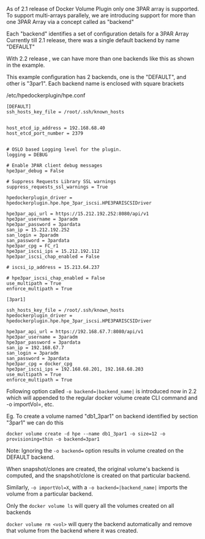 As of 2.1 release of Docker Volume Plugin only one 3PAR array is supported. To support multi-arrays parallely, we are introducing support for more than 
one 3PAR Array via a concept called as "backend"

Each "backend" identifies a set of configuration details for a 3PAR Array
Currently till 2.1 release, there was a single default backend by name "DEFAULT"

With 2.2 release , we can have more than one backends like this as shown in the example.

This example configuration has 2 backends, one is the "DEFAULT", and other is "3par1". Each backend name is enclosed with square brackets

/etc/hpedockerplugin/hpe.conf
```
[DEFAULT]
ssh_hosts_key_file = /root/.ssh/known_hosts


host_etcd_ip_address = 192.168.68.40
host_etcd_port_number = 2379


# OSLO based Logging level for the plugin.
logging = DEBUG

# Enable 3PAR client debug messages
hpe3par_debug = False

# Suppress Requests Library SSL warnings
suppress_requests_ssl_warnings = True

hpedockerplugin_driver = hpedockerplugin.hpe.hpe_3par_iscsi.HPE3PARISCSIDriver

hpe3par_api_url = https://15.212.192.252:8080/api/v1
hpe3par_username = 3paradm
hpe3par_password = 3pardata
san_ip = 15.212.192.252
san_login = 3paradm
san_password = 3pardata
hpe3par_cpg = FC_r1
hpe3par_iscsi_ips = 15.212.192.112
hpe3par_iscsi_chap_enabled = False

# iscsi_ip_address = 15.213.64.237

# hpe3par_iscsi_chap_enabled = False
use_multipath = True
enforce_multipath = True

[3par1]

ssh_hosts_key_file = /root/.ssh/known_hosts
hpedockerplugin_driver = hpedockerplugin.hpe.hpe_3par_iscsi.HPE3PARISCSIDriver

hpe3par_api_url = https://192.168.67.7:8080/api/v1
hpe3par_username = 3paradm
hpe3par_password = 3pardata
san_ip = 192.168.67.7
san_login = 3paradm
san_password = 3pardata
hpe3par_cpg = docker_cpg
hpe3par_iscsi_ips = 192.168.68.201, 192.168.68.203
use_multipath = True
enforce_multipath = True

```

Following option called `-o backend=|backend_name|` is introduced now in 2.2 which will appended to the regular docker volume create CLI command
and -o importVol=, etc.

Eg. 
To create a volume named "db1_3par1" on backend identified by section "3par1" we can do this

`` docker volume create -d hpe --name db1_3par1 -o size=12 -o provisioning=thin -o backend=3par1 ``

Note: Ignoring the `-o backend=` option results in volume created on the DEFAULT backend.

When snapshot/clones are created, the original volume's backend is computed, and the snapshot/clone is created on that particular backend.

Similarly, `-o importVol=X`, with a `-o backend=|backend_name|`  imports the volume from a particular backend.

Only the `docker volume ls` will query all the volumes created on all backends

`docker volume rm <vol>` will query the backend automatically and remove that volume from the backend where it was created.

